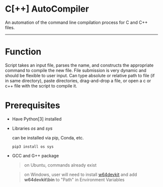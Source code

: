 # C[++] AutoCompiler
An automation of the command line compilation process for C and C++ files.

--------------------------------------------------------------------------

# Function
Script takes an input file,
parses the name, and constructs
the appropriate command to compile
the new file.
File submission is very dynamic
and should be flexible to user input.
Can type absolute or relative path to file (if in same directory),
paste directories, drag-and-drop a file, or open a c or c++ file
with the script to compile it.

# Prerequisites
* Have Python[3] installed
* Libraries _os_ and _sys_
  
  can be installed via pip, Conda, etc.
  
  `pip3 install os sys`
* GCC and G++ package

  > on Ubuntu, commands already exist
  
  > on Windows, user will need to install
  [w64devkit](https://github.com/skeeto/w64devkit/releases/latest)
  and add **w64devkit\bin** to "Path" in Environment Variables
  
